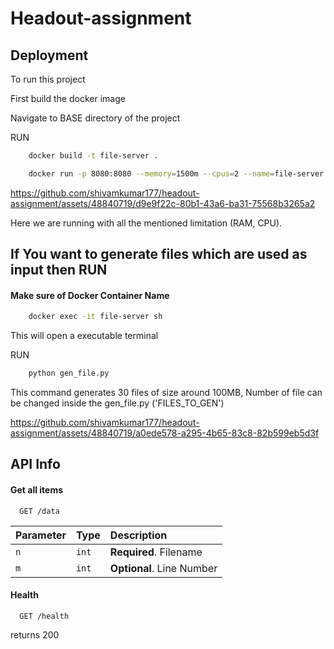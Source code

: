 
# 
# Headout-assignment





## Deployment

To run this project

First build the docker image  

Navigate to BASE directory of the project

RUN
```bash
    docker build -t file-server .

    docker run -p 8080:8080 --memory=1500m --cpus=2 --name=file-server file-server
```



https://github.com/shivamkumar177/headout-assignment/assets/48840719/d9e9f22c-80b1-43a6-ba31-75568b3265a2



Here we are running with all the mentioned limitation (RAM, CPU). 

## If You want to generate files which are used as input then RUN

#### Make sure of Docker Container Name
``` bash
    docker exec -it file-server sh
```
This will open a executable terminal

RUN
```bash
    python gen_file.py
```

This command generates 30 files of size around 100MB, Number of file can be changed inside the gen_file.py ('FILES_TO_GEN') 



https://github.com/shivamkumar177/headout-assignment/assets/48840719/a0ede578-a295-4b65-83c8-82b599eb5d3f



## API Info

#### Get all items

```http
  GET /data
```

| Parameter | Type     | Description                |
| :-------- | :------- | :------------------------- |
| `n` | `int` | **Required**. Filename |
| `m` | `int` | **Optional**. Line Number |

#### Health

```http
  GET /health
```
returns 200 


